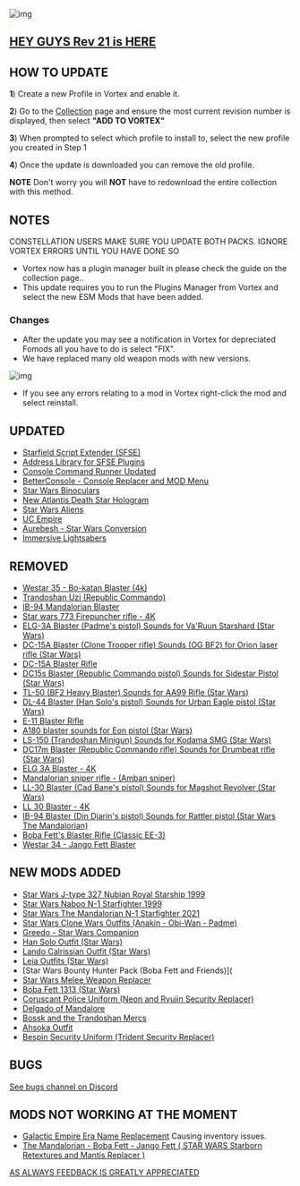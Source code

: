![img](https://s11.gifyu.com/images/SgCoI.png)

## [HEY GUYS Rev 21 is HERE](https://)

## HOW TO UPDATE

**1**) Create a new Profile in Vortex and enable it.

**2**) Go to the [Collection](https://next.nexusmods.com/starfield/collections/npk3lv?utm_source=copy\&utm_medium=social\&utm_campaign=share_collection) page and ensure the most current revision number is displayed, then select **"ADD TO VORTEX"**

**3**) When prompted to select which profile to install to, select the new profile you created in Step 1

**4**) Once the update is downloaded you can remove the old profile.

**NOTE** Don't worry you will **NOT** have to redownload the entire collection with this method.

## NOTES

CONSTELLATION USERS MAKE SURE YOU UPDATE BOTH PACKS. IGNORE VORTEX ERRORS UNTIL YOU HAVE DONE SO

- Vortex now has a plugin manager built in please check the guide on the collection page..
- This update requires you to run the Plugins Manager from Vortex and select the new ESM Mods that have been added.

### Changes

- After the update you may see a notification in Vortex for depreciated Fomods all you have to do is select "FIX".
- We have replaced many old weapon mods with new versions.

![img](https://s5.gifyu.com/images/SiMCn.png)

- If you see any errors relating to a mod in Vortex right-click the mod and select reinstall.

## UPDATED

- [Starfield Script Extender (SFSE)](https://www.nexusmods.com/starfield/mods/106)
- [Address Library for SFSE Plugins](https://www.nexusmods.com/starfield/mods/3256)
- [Console Command Runner Updated](https://www.nexusmods.com/starfield/mods/7318)
- [BetterConsole - Console Replacer and MOD Menu](https://www.nexusmods.com/starfield/mods/3683?tab=description)
- [Star Wars Binoculars](https://www.nexusmods.com/starfield/mods/6843)
- [New Atlantis Death Star Hologram](https://www.nexusmods.com/starfield/mods/6479)
- [Star Wars Aliens](https://www.nexusmods.com/starfield/mods/8518)
- [UC Empire](https://www.nexusmods.com/starfield/mods/7223)
- [Aurebesh - Star Wars Conversion](https://www.nexusmods.com/starfield/mods/6032)
- [Immersive Lightsabers](https://www.nexusmods.com/starfield/mods/3795)

## REMOVED

- [Westar 35 - Bo-katan Blaster (4k)](https://www.nexusmods.com/starfield/mods/5779)
- [Trandoshan Uzi (Republic Commando)](https://www.nexusmods.com/starfield/mods/4911)
- [IB-94 Mandalorian Blaster](https://www.nexusmods.com/starfield/mods/5022)
- [Star wars 773 Firepuncher rifle - 4K](https://www.nexusmods.com/starfield/mods/6171)
- [ELG-3A Blaster (Padme's pistol) Sounds for Va'Ruun Starshard (Star Wars)](https://www.nexusmods.com/starfield/mods/3693)
- [DC-15A Blaster (Clone Trooper rifle) Sounds (OG BF2) for Orion laser rifle (Star Wars)](https://www.nexusmods.com/starfield/mods/4918)
- [DC-15A Blaster Rifle](https://www.nexusmods.com/starfield/mods/5134)
- [DC15s Blaster (Republic Commando pistol) Sounds for Sidestar Pistol (Star Wars)](https://www.nexusmods.com/starfield/mods/3107)
- [TL-50 (BF2 Heavy Blaster) Sounds for AA99 Rifle (Star Wars)](https://www.nexusmods.com/starfield/mods/4003)
- [DL-44 Blaster (Han Solo's pistol) Sounds for Urban Eagle pistol (Star Wars)](https://www.nexusmods.com/starfield/mods/4864)
- [E-11 Blaster Rifle](https://www.nexusmods.com/starfield/mods/5089)
- [A180 blaster sounds for Eon pistol (Star Wars)](https://www.nexusmods.com/starfield/mods/2932)
- [LS-150 (Trandoshan Minigun) Sounds for Kodama SMG (Star Wars)](https://www.nexusmods.com/starfield/mods/5256)
- [DC17m Blaster (Republic Commando rifle) Sounds for Drumbeat rifle (Star Wars)](https://www.nexusmods.com/starfield/mods/3217)
- [ELG 3A Blaster - 4K](https://www.nexusmods.com/starfield/mods/6129)
- [Mandalorian sniper rifle - (Amban sniper)](https://www.nexusmods.com/starfield/mods/4957)
- [LL-30 Blaster (Cad Bane's pistol) Sounds for Magshot Revolver (Star Wars)](https://www.nexusmods.com/starfield/mods/4250)
- [LL 30 Blaster - 4K](https://www.nexusmods.com/starfield/mods/5933)
- [IB-94 Blaster (Din Djarin's pistol) Sounds for Rattler pistol (Star Wars The Mandalorian)](https://www.nexusmods.com/starfield/mods/5090)
- [Boba Fett's Blaster Rifle (Classic EE-3)](https://www.nexusmods.com/starfield/mods/5012)
- [Westar 34 - Jango Fett Blaster](https://www.nexusmods.com/starfield/mods/5119)

## NEW MODS ADDED

- [Star Wars J-type 327 Nubian Royal Starship 1999](https://www.nexusmods.com/starfield/mods/8914)
- [Star Wars Naboo N-1 Starfighter 1999](https://www.nexusmods.com/starfield/mods/9063)
- [Star Wars The Mandalorian N-1 Starfighter 2021](https://www.nexusmods.com/starfield/mods/9232)
- [Star Wars Clone Wars Outfits (Anakin - Obi-Wan - Padme)](https://www.nexusmods.com/starfield/mods/9074)
- [Greedo - Star Wars Companion](https://www.nexusmods.com/starfield/mods/8928)
- [Han Solo Outfit (Star Wars)](https://www.nexusmods.com/starfield/mods/8953)
- [Lando Calrissian Outfit (Star Wars)](https://www.nexusmods.com/starfield/mods/8939)
- [Leia Outfits (Star Wars)](https://www.nexusmods.com/starfield/mods/8998)
- [Star Wars Bounty Hunter Pack (Boba Fett and Friends)](
- [Star Wars Melee Weapon Replacer](https://www.nexusmods.com/starfield/mods/9016)
- [Boba Fett 1313 (Star Wars)](https://www.nexusmods.com/starfield/mods/9193)
- [Coruscant Police Uniform (Neon and Ryujin Security Replacer)](https://www.nexusmods.com/starfield/mods/9313?tab=description)
- [Delgado of Mandalore](https://www.nexusmods.com/starfield/mods/3146?tab=description)
- [Bossk and the Trandoshan Mercs](https://www.nexusmods.com/starfield/mods/8852)
- [Ahsoka Outfit](https://www.nexusmods.com/starfield/mods/8918)
- [Bespin Security Uniform (Trident Security Replacer)](https://www.nexusmods.com/starfield/mods/9325)

## BUGS

[See bugs channel on Discord](https://discord.gg/xZNztPjA2u)

## MODS NOT WORKING AT THE MOMENT

- [Galactic Empire Era Name Replacement](https://www.nexusmods.com/starfield/mods/2307) Causing inventory issues.
- [The Mandalorian - Boba Fett - Jango Fett ( STAR WARS Starborn Retextures and Mantis Replacer )](https://www.nexusmods.com/starfield/mods/2848)

[AS ALWAYS FEEDBACK IS GREATLY APPRECIATED](https://)
